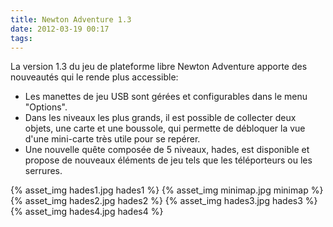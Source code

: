 ```yaml
---
title: Newton Adventure 1.3
date: 2012-03-19 00:17
tags:
---
```


La version 1.3 du jeu de plateforme libre Newton Adventure apporte des nouveautés qui le rende plus accessible:

*   Les manettes de jeu USB sont gérées et configurables dans le menu "Options".
*   Dans les niveaux les plus grands, il est possible de collecter deux objets, une carte et une boussole, qui permette de débloquer la vue d'une mini-carte très utile pour se repérer.
*   Une nouvelle quête composée de 5 niveaux, hades, est disponible et propose de nouveaux éléments de jeu tels que les téléporteurs ou les serrures.

{% asset_img hades1.jpg hades1 %}
{% asset_img minimap.jpg minimap %}
{% asset_img hades2.jpg hades2 %}
{% asset_img hades3.jpg hades3 %}
{% asset_img hades4.jpg hades4 %}